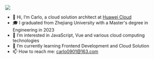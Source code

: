 ![](https://komarev.com/ghpvc/?username=kaluojushi)

- 👋 Hi, I’m Carlo, a cloud solution architect at [Huawei Cloud](https://www.huaweicloud.com/)
- 🎓 I graduated from Zhejiang University with a Master's degree in Engineering in 2023
- 👀 I’m interested in JavaScript, Vue and various cloud computing technologies
- 🌱 I’m currently learning Frontend Development and Cloud Solution
- 📫 How to reach me: [carlo0901@163.com](mailto:carlo0901@163.com)
